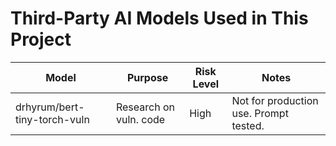 # Third-Party AI Models Used in This Project

| Model                                | Purpose                  | Risk Level | Notes                                  |
|-------------------------------------|---------------------------|------------|----------------------------------------|
| drhyrum/bert-tiny-torch-vuln        | Research on vuln. code   | High       | Not for production use. Prompt tested. |
